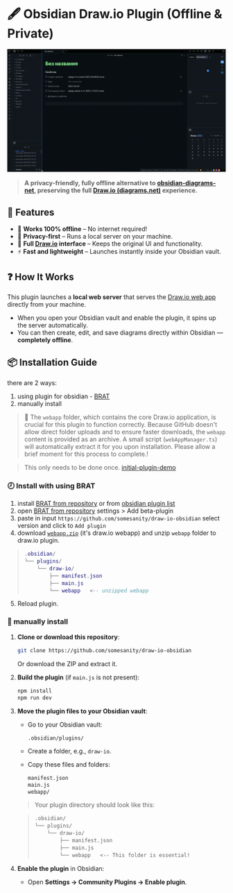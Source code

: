 # 🖋️ Obsidian Draw.io Plugin (Offline & Private)

![demo](demo.gif)

> **A privacy-friendly, fully offline alternative to [obsidian-diagrams-net](https://github.com/jensmtg/obsidian-diagrams-net), preserving the full [Draw.io (diagrams.net)](https://app.diagrams.net/) experience.**

## 🚀 Features

  * 🛜 **Works 100% offline** – No internet required\!
  * 🔐 **Privacy-first** – Runs a local server on your machine.
  * 🎨 **Full [Draw.io](https://app.diagrams.net/) interface** – Keeps the original UI and functionality.
  * ⚡ **Fast and lightweight** – Launches instantly inside your Obsidian vault.

## ❓ How It Works

This plugin launches a **local web server** that serves the [Draw.io web app](https://github.com/jgraph/drawio) directly from your machine.

  * When you open your Obsidian vault and enable the plugin, it spins up the server automatically.
  * You can then create, edit, and save diagrams directly within Obsidian — **completely offline**.

## 📦 Installation Guide

there are 2 ways: 

1. using plugin for obsidian - [BRAT](https://github.com/TfTHacker/obsidian42-brat)
2. manually install


>📌 The `webapp` folder, which contains the core Draw.io application, is crucial for this plugin to function correctly. Because GitHub doesn't allow direct folder uploads and to ensure faster downloads, the `webapp` content is provided as an archive. A small script (`webAppManager.ts`) will automatically extract it for you upon installation. Please allow a brief moment for this process to complete.!

> This only needs to be done once. [initial-plugin-demo](initial-plugin-demo.gif)

### 🕗 Install with using BRAT

1. install [BRAT from repository](https://github.com/TfTHacker/obsidian42-brat) or from [obsidian plugin list](obsidian://show-plugin?id=obsidian42-brat)
2. open [BRAT from repository](https://github.com/TfTHacker/obsidian42-brat) settings > Add beta-plugin
3. paste in input `https://github.com/somesanity/draw-io-obsidian` select version and click to `Add plugin` 
4. download [`webapp.zip`](https://github.com/somesanity/draw-io-obsidian/raw/refs/heads/main/webapp.zip) (it's draw.io webapp) and unzip `webapp` folder to draw.io plugin.

> ```lua
> .obsidian/
> └── plugins/
>     └── draw-io/
>         ├── manifest.json
>         ├── main.js
>         └── webapp   <-- unzipped webapp
> ```

5. Reload plugin.

### 🙌 manually install

1.  **Clone or download this repository**:

    ```bash
    git clone https://github.com/somesanity/draw-io-obsidian
    ```

    Or download the ZIP and extract it.

2.  **Build the plugin** (if `main.js` is not present):

    ```bash
    npm install
    npm run dev
    ```

3.  **Move the plugin files to your Obsidian vault**:

      * Go to your Obsidian vault:

        ```
        .obsidian/plugins/
        ```

      * Create a folder, e.g., `draw-io`.

      * Copy these files and folders:

        ```
        manifest.json
        main.js
        webapp/
        ```

    > Your plugin directory should look like this:

    > ```bash
    > .obsidian/
    > └── plugins/
    >     └── draw-io/
    >         ├── manifest.json
    >         ├── main.js
    >         └── webapp   <-- This folder is essential!
    > ```

4.  **Enable the plugin** in Obsidian:

      * Open **Settings → Community Plugins → Enable plugin**.